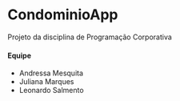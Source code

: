 # CondominioApp

Projeto da disciplina de Programação Corporativa

#### Equipe

* Andressa Mesquita
* Juliana Marques
* Leonardo Salmento
